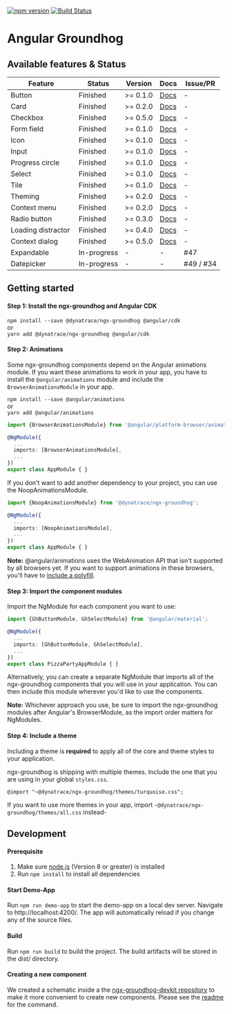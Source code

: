
[![npm version](https://badge.fury.io/js/%40dynatrace%2Fngx-groundhog.svg)](https://badge.fury.io/js/%40dynatrace%2Fngx-groundhog)
[![Build Status](https://travis-ci.org/Dynatrace/ngx-groundhog.svg?branch=master)](https://travis-ci.org/Dynatrace/ngx-groundhog)

# Angular Groundhog

## Available features & Status

| Feature            | Status      | Version        | Docs        | Issue/PR    |
|--------------------|-------------|-------------|-------------|-------------|
| Button             | Finished    | >= 0.1.0    | [Docs](https://github.com/Dynatrace/ngx-groundhog/blob/master/src/lib/button/README.md)            | - |
| Card               | Finished    | >= 0.2.0    | [Docs](https://github.com/Dynatrace/ngx-groundhog/blob/master/src/lib/card/README.md)            | - |
| Checkbox           | Finished    | >= 0.5.0    | [Docs](https://github.com/Dynatrace/ngx-groundhog/blob/master/src/lib/checkbox/README.md)          | - |
| Form field         | Finished    | >= 0.1.0    | [Docs](https://github.com/Dynatrace/ngx-groundhog/blob/master/src/lib/form-field/README.md)        | - |
| Icon               | Finished    | >= 0.1.0    | [Docs](https://github.com/Dynatrace/ngx-groundhog/blob/master/src/lib/icon/README.md)              | - |
| Input              | Finished    | >= 0.1.0    | [Docs](https://github.com/Dynatrace/ngx-groundhog/blob/master/src/lib/input/README.md)             | - |
| Progress circle    | Finished    | >= 0.1.0    | [Docs](https://github.com/Dynatrace/ngx-groundhog/blob/master/src/lib/progress-circle/README.md)   | - |
| Select             | Finished    | >= 0.1.0    | [Docs](https://github.com/Dynatrace/ngx-groundhog/blob/master/src/lib/select/README.md)            | - |
| Tile               | Finished    | >= 0.1.0    | [Docs](https://github.com/Dynatrace/ngx-groundhog/blob/master/src/lib/tile/README.md)              | - |
| Theming            | Finished    | >= 0.2.0    | [Docs](https://github.com/Dynatrace/ngx-groundhog/blob/master/src/lib/theming/README.md)           | - |
| Context menu       | Finished    | >= 0.2.0    | [Docs](https://github.com/Dynatrace/ngx-groundhog/blob/master/src/lib/context-menu/README.md)      | - |
| Radio button       | Finished    | >= 0.3.0    | [Docs](https://github.com/Dynatrace/ngx-groundhog/blob/master/src/lib/radio/README.md) | - |
| Loading distractor | Finished    | >= 0.4.0    | [Docs](https://github.com/Dynatrace/ngx-groundhog/blob/master/src/lib/loading-distractor/README.md) | - |
| Context dialog     | Finished    | >= 0.5.0    | [Docs](https://github.com/Dynatrace/ngx-groundhog/blob/master/src/lib/context-dialog/README.md)    | - |
| Expandable         | In-progress | - | - | #47 |
| Datepicker         | In-progress | - | - | #49 / #34 |

## Getting started

#### Step 1: Install the ngx-groundhog and Angular CDK
`npm install --save @dynatrace/ngx-groundhog @angular/cdk`    
or      
`yarn add @dynatrace/ngx-groundhog @angular/cdk`

#### Step 2: Animations
Some ngx-groundhog components depend on the Angular animations module.
If you want these animations to work in your app, you have to install the `@angular/animations` module and include the `BrowserAnimationsModule` in your app.    

`npm install --save @angular/animations`    
or      
`yarn add @angular/animations`

```ts
import {BrowserAnimationsModule} from '@angular/platform-browser/animations';

@NgModule({
  ...
  imports: [BrowserAnimationsModule],
  ...
})
export class AppModule { }
```

If you don't want to add another dependency to your project, you can use the NoopAnimationsModule.

```ts
import {NoopAnimationsModule} from '@dynatrace/ngx-groundhog';

@NgModule({
  ...
  imports: [NoopAnimationsModule],
  ...
})
export class AppModule { }
```

**Note:** @angular/animations uses the WebAnimation API that isn't supported by all browsers yet. If you want to support animations in these browsers, you'll have to [include a polyfill](https://github.com/web-animations/web-animations-js).

#### Step 3: Import the component modules

Import the NgModule for each component you want to use:
```ts
import {GhButtonModule, GhSelectModule} from '@angular/material';

@NgModule({
  ...
  imports: [GhButtonModule, GhSelectModule],
  ...
})
export class PizzaPartyAppModule { }
```

Alternatively, you can create a separate NgModule that imports all of the ngx-groundhog components that you will use in your application. You can then include this module wherever you'd like to use the components.

**Note:** Whichever approach you use, be sure to import the ngx-groundhog modules after Angular's BrowserModule, as the import order matters for NgModules.

#### Step 4: Include a theme

Including a theme is **required** to apply all of the core and theme styles to your application.

ngx-groundhog is shipping with multiple themes. Include the one that you are using in your global `styles.css`.

```
@import "~@dynatrace/ngx-groundhog/themes/turquoise.css";
```

If you want to use more themes in your app, import `~@dynatrace/ngx-groundhog/themes/all.css` instead-

## Development

#### Prerequisite
1. Make sure [node.js](https://nodejs.org) (Version 8 or greater) is installed
2. Run `npm install` to install all dependencies

#### Start Demo-App
Run `npm run demo-app` to start the demo-app on a local dev server. Navigate to http://localhost:4200/. The app will automatically reload if you change any of the source files.

#### Build
Run `npm run build` to build the project. The build artifacts will be stored in the dist/ directory.

#### Creating a new component
We created a schematic inside a the [ngx-groundhog-devkit repository](https://github.com/Dynatrace/ngx-groundhog-devkit) to make it more convenient to create new components. Please see the [readme](https://github.com/Dynatrace/ngx-groundhog-devkit/blob/master/README.md) for the command.
